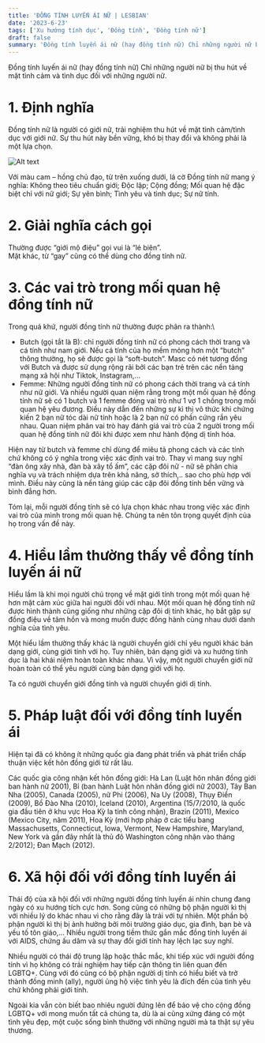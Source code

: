 ```yaml
---
title: 'ĐỒNG TÍNH LUYẾN ÁI NỮ | LESBIAN'
date: '2023-6-23'
tags: ['Xu hướng tính dục', 'Đồng tính', 'Đồng tính nữ']
draft: false
summary: 'Đồng tính luyến ái nữ (hay đồng tính nữ) Chỉ những người nữ bị thu hút về mặt tình cảm và tình dục đối với những người nữ.'
---
```


Đồng tính luyến ái nữ (hay đồng tính nữ) Chỉ những người nữ bị thu hút về mặt tình cảm và tình dục đối với những người nữ.

# **1. Định nghĩa**

Đồng tính nữ là người có giới nữ, trải nghiệm thu hút về mặt tình cảm/tình dục với giới nữ. Sự thu hút này bền vững, khó bị thay đổi và không phải là một lựa chọn.

![Alt text](/static/images/LESBIAN/lesbian_flag.png 'Cờ tự hào Đồng tính nữ (Lesbian)')

Với màu cam – hồng chủ đạo, từ trên xuống dưới, lá cờ Đồng tính nữ mang ý nghĩa: Không theo tiêu chuẩn giới; Độc lập; Cộng đồng; Mối quan hệ đặc biệt chỉ với nữ giới; Sự yên bình; Tình yêu và tình dục; Sự nữ tính.

# **2. Giải nghĩa cách gọi**

Thường được “giới mộ điệu” gọi vui là “lé biên”.\
Mặt khác, từ “gay” cũng có thể dùng cho đồng tính nữ.

# **3. Các vai trò trong mối quan hệ đồng tính nữ**

Trong quá khứ, người đồng tính nữ thường được phân ra thành:\

-   Butch (gọi tắt là B): chỉ người đồng tính nữ có phong cách thời trang và cá tính như nam giới. Nếu cá tính của họ mềm mỏng hơn một “butch” thông thường, họ sẽ được gọi là “soft-butch”. Masc có nét tương đồng với Butch và được sử dụng rộng rãi bởi các bạn trẻ trên các nền tảng mạng xã hội như Tiktok, Instagram,...
-   Femme: Những người đồng tính nữ có phong cách thời trang và cá tính như nữ giới.
    Và nhiều người quan niệm rằng trong một mối quan hệ đồng tính nữ sẽ có 1 butch và 1 femme đóng vai trò như 1 vợ 1 chồng trong mối quan hệ yêu đương. Điều này dẫn đến những sự kì thị vô thức khi chứng kiến 2 bạn nữ tóc dài nữ tính hoặc là 2 bạn nữ có phần cứng rắn yêu nhau. Quan niệm phân vai trò hay đánh giá vai trò của 2 người trong mối quan hệ đồng tính nữ đôi khi được xem như hành động dị tính hóa.

Hiện nay từ butch và femme chỉ dùng để miêu tả phong cách và các tính chứ không có ý nghĩa trong việc xác định vai trò. Thay vì mang suy nghĩ “đàn ông xây nhà, đàn bà xây tổ ấm”, các cặp đôi nữ - nữ sẽ phân chia nghĩa vụ và trách nhiệm dựa trên khả năng, sở thích,.. sao cho phù hợp với mình. Điều này cũng là nền tảng giúp các cặp đôi đồng tính bền vững và bình đẳng hơn.

Tóm lại, mỗi người đồng tính sẽ có lựa chọn khác nhau trong việc xác định vai trò của mình trong mối quan hệ. Chúng ta nên tôn trọng quyết định của họ trong vấn đề này.

# **4. Hiểu lầm thường thấy về đồng tính luyến ái nữ**

Hiểu lầm là khi mọi người chú trọng về mặt giới tính trong một mối quan hệ hơn mặt cảm xúc giữa hai người đối với nhau. Một mối quan hệ đồng tính nữ được hình thành cũng giống như những cặp đôi dị tính khác, họ bắt gặp sự đồng điệu về tâm hồn và mong muốn được đồng hành cùng nhau dưới danh nghĩa của tình yêu.

Một hiểu lầm thường thấy khác là người chuyển giới chỉ yêu người khác bản dạng giới, cùng giới tính với họ. Tuy nhiên, bản dạng giới và xu hướng tính dục là hai khái niệm hoàn toàn khác nhau. Vì vậy, một người chuyển giới nữ hoàn toàn có thể yêu người cùng bản dạng giới với họ.

Ta có người chuyển giới đồng tính và người chuyển giới dị tính.

# **5. Pháp luật đối với đồng tính luyến ái**

Hiện tại đã có không ít những quốc gia đang phát triển và phát triển chấp thuận việc kết hôn đồng giới từ rất lâu.

Các quốc gia công nhận kết hôn đồng giới: Hà Lan (Luật hôn nhân đồng giới ban hành nữ 2001), Bỉ (ban hành Luật hôn nhân đồng giới nữ 2003), Tây Ban Nha (2005), Canada (2005), nữ Phi (2006), Na Uy (2008), Thụy Điển (2009), Bồ Đào Nha (2010), Iceland (2010), Argentina (15/7/2010, là quốc gia đầu tiên ở khu vực Hoa Kỳ la tinh công nhận), Brazin (2011), Mexico (Mexico City, năm 2011), Hoa Kỳ (mới hợp pháp ở các tiểu bang Massachusetts, Connecticut, Iowa, Vermont, New Hampshire, Maryland, New York và gần đây nhất là thủ đô Washington công nhận vào tháng 2/2012); Đan Mạch (2012).

# **6. Xã hội đối với đồng tính luyến ái**

Thái độ của xã hội đối với những người đồng tính luyến ái nhìn chung đang ngày có xu hướng tích cực hơn. Song cũng có những bộ phận người kì thị với nhiều lý do khác nhau vì cho rằng đây là trái với tự nhiên. Một phần bộ phận người kì thị bị ảnh hưởng bởi môi trường giáo dục, gia đình, bạn bè và yếu tố tôn giáo,... Nhiều người trong tiềm thức gắn mắc đồng tính luyến ái với AIDS, chứng ấu dâm và sự thay đổi giới tính hay lệch lạc suy nghĩ.

Nhiều người có thái độ trung lập hoặc thắc mắc, khi tiếp xúc với người đồng tính vì họ không có trải nghiệm hay tiếp cận thông tin liên quan đến LGBTQ+. Cùng với đó cũng có bộ phận người dị tính có hiểu biết và trở thành đồng minh (ally), người ủng hộ việc tình yêu là đích đến của tình yêu chứ không phải giới tính.

Ngoài kia vẫn còn biết bao nhiêu người đứng lên để bảo vệ cho cộng đồng LGBTQ+ với mong muốn tất cả chúng ta, dù là ai cũng xứng đáng có một tình yêu đẹp, một cuộc sống bình thường với những người mà ta thật sự yêu thương.
